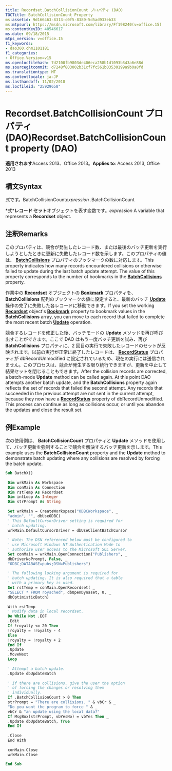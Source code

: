 ```yaml
---
title: Recordset.BatchCollisionCount プロパティ (DAO)
TOCTitle: BatchCollisionCount Property
ms:assetid: 9d166463-8313-c0f5-8389-5d5ad933eb33
ms:mtpsurl: https://msdn.microsoft.com/library/Ff198240(v=office.15)
ms:contentKeyID: 48546617
ms.date: 09/18/2015
mtps_version: v=office.15
f1_keywords:
- dao360.chm1101181
f1_categories:
- Office.Version=v15
ms.openlocfilehash: 7d2100fb9803de406eca258b1d1093b343a6e88d
ms.sourcegitcommit: d7248f803002b31cf7fc561b03530199a9b0a8fd
ms.translationtype: MT
ms.contentlocale: ja-JP
ms.lasthandoff: 11/02/2018
ms.locfileid: "25929658"
---
```

# <a name="recordsetbatchcollisioncount-property-dao"></a><span data-ttu-id="185e2-102">Recordset.BatchCollisionCount プロパティ (DAO)</span><span class="sxs-lookup"><span data-stu-id="185e2-102">Recordset.BatchCollisionCount property (DAO)</span></span>


<span data-ttu-id="185e2-103">**適用されます**Access 2013、Office 2013。</span><span class="sxs-lookup"><span data-stu-id="185e2-103">**Applies to**: Access 2013, Office 2013</span></span>

## <a name="syntax"></a><span data-ttu-id="185e2-104">構文</span><span class="sxs-lookup"><span data-stu-id="185e2-104">Syntax</span></span>

<span data-ttu-id="185e2-105">*式*です。BatchCollisionCount</span><span class="sxs-lookup"><span data-stu-id="185e2-105">*expression* .BatchCollisionCount</span></span>

<span data-ttu-id="185e2-106">\*式\***レコード セット**オブジェクトを表す変数です。</span><span class="sxs-lookup"><span data-stu-id="185e2-106">*expression* A variable that represents a **Recordset** object.</span></span>

## <a name="remarks"></a><span data-ttu-id="185e2-107">注釈</span><span class="sxs-lookup"><span data-stu-id="185e2-107">Remarks</span></span>

<span data-ttu-id="185e2-p101">このプロパティは、競合が発生したレコード数、または最後のバッチ更新を実行しようとしたときに更新に失敗したレコード数を示します。このプロパティの値は、 **[BatchCollisions](recordset-batchcollisions-property-dao.md)** プロパティのブックマークの数に対応します。</span><span class="sxs-lookup"><span data-stu-id="185e2-p101">This property indicates how many records encountered collisions or otherwise failed to update during the last batch update attempt. The value of this property corresponds to the number of bookmarks in the **[BatchCollisions](recordset-batchcollisions-property-dao.md)** property.</span></span>

<span data-ttu-id="185e2-110">作業中の **[Recordset](recordset-object-dao.md)** オブジェクトの **[Bookmark](recordset-bookmark-property-dao.md)** プロパティを、 **BatchCollisions** 配列のブックマークの値に設定すると、最新のバッチ **[Update](recordset-update-method-dao.md)** 操作の完了に失敗した各レコードに移動できます。</span><span class="sxs-lookup"><span data-stu-id="185e2-110">If you set the working **[Recordset](recordset-object-dao.md)** object's **[Bookmark](recordset-bookmark-property-dao.md)** property to bookmark values in the **BatchCollisions** array, you can move to each record that failed to complete the most recent batch **[Update](recordset-update-method-dao.md)** operation.</span></span>

<span data-ttu-id="185e2-p102">競合するレコードを修正した後、バッチモードの **Update** メソッドを再び呼び出すことができます。ここで DAO はもう一度バッチ更新を試み、再び **BatchCollisions** プロパティに、2 回目の実行で失敗したレコードのセットが反映されます。以前の実行が正常に終了したレコードは、 **[RecordStatus](recordset-recordstatus-property-dao.md)** プロパティが dbRecordUnmodified に設定されているため、現在の実行には送信されません。このプロセスは、競合が発生する限り続行できますが、更新を中止して結果セットを閉じることもできます。</span><span class="sxs-lookup"><span data-stu-id="185e2-p102">After the collision records are corrected, a batch-mode **Update** method can be called again. At this point DAO attempts another batch update, and the **BatchCollisions** property again reflects the set of records that failed the second attempt. Any records that succeeded in the previous attempt are not sent in the current attempt, because they now have a **[RecordStatus](recordset-recordstatus-property-dao.md)** property of dbRecordUnmodified. This process can continue as long as collisions occur, or until you abandon the updates and close the result set.</span></span>

## <a name="example"></a><span data-ttu-id="185e2-115">例</span><span class="sxs-lookup"><span data-stu-id="185e2-115">Example</span></span>

<span data-ttu-id="185e2-116">次の使用例は、 **BatchCollisionCount** プロパティと **Update** メソッドを使用して、バッチ更新を強制することで競合を解決するバッチ更新を示します。</span><span class="sxs-lookup"><span data-stu-id="185e2-116">This example uses the **BatchCollisionCount** property and the **Update** method to demonstrate batch updating where any collisions are resolved by forcing the batch update.</span></span>

```vb 
Sub BatchX() 
 
 Dim wrkMain As Workspace 
 Dim conMain As Connection 
 Dim rstTemp As Recordset 
 Dim intLoop As Integer 
 Dim strPrompt As String 
 
 Set wrkMain = CreateWorkspace("ODBCWorkspace", _ 
 "admin", "", dbUseODBC) 
 ' This DefaultCursorDriver setting is required for 
 ' batch updating. 
 wrkMain.DefaultCursorDriver = dbUseClientBatchCursor 
 
 ' Note: The DSN referenced below must be configured to 
 ' use Microsoft Windows NT Authentication Mode to 
 ' authorize user access to the Microsoft SQL Server. 
 Set conMain = wrkMain.OpenConnection("Publishers", _ 
 dbDriverNoPrompt, False, _ 
 "ODBC;DATABASE=pubs;DSN=Publishers") 
 
 ' The following locking argument is required for 
 ' batch updating. It is also required that a table 
 ' with a primary key is used. 
 Set rstTemp = conMain.OpenRecordset( _ 
 "SELECT * FROM roysched", dbOpenDynaset, 0, _ 
 dbOptimisticBatch) 
 
 With rstTemp 
 ' Modify data in local recordset. 
 Do While Not .EOF 
 .Edit 
 If !royalty <= 20 Then 
 !royalty = !royalty - 4 
 Else 
 !royalty = !royalty + 2 
 End If 
 .Update 
 .MoveNext 
 Loop 
 
 ' Attempt a batch update. 
 .Update dbUpdateBatch 
 
 ' If there are collisions, give the user the option 
 ' of forcing the changes or resolving them 
 ' individually. 
 If .BatchCollisionCount > 0 Then 
 strPrompt = "There are collisions. " & vbCr & _ 
 "Do you want the program to force " & _ 
 vbCr & "an update using the local data?" 
 If MsgBox(strPrompt, vbYesNo) = vbYes Then _ 
 .Update dbUpdateBatch, True 
 End If 
 
 .Close 
 End With 
 
 conMain.Close 
 wrkMain.Close 
 
End Sub 
 
```

